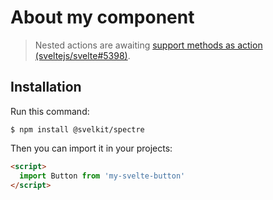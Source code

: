 # About my component

> Nested actions are awaiting [support methods as action (sveltejs/svelte#5398)](https://github.com/sveltejs/svelte/pull/5398).

## Installation

Run this command:

```shell
$ npm install @svelkit/spectre
```

Then you can import it in your projects:

```html
<script>
  import Button from 'my-svelte-button'
</script>
```
